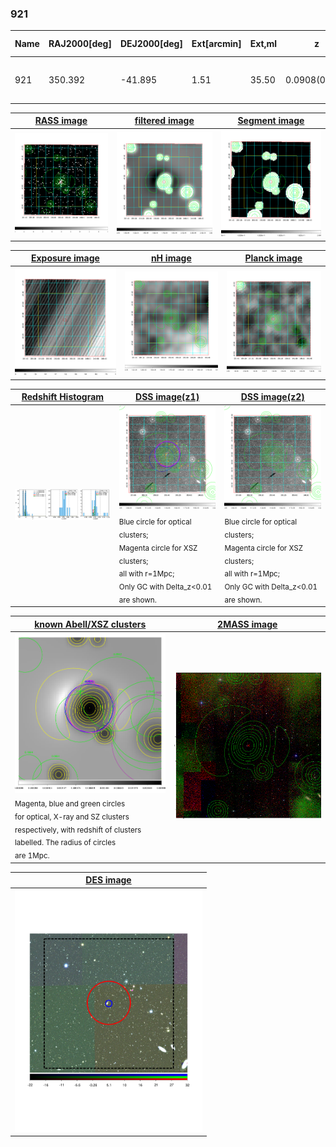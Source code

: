 <div STYLE="page-break-after: always;"></div>

### 921

|Name|RAJ2000[deg]|DEJ2000[deg] |Ext[arcmin]| Ext,ml | z | z_src| C|GC(XSZ,Delta_z<0.01)| GC(OPT,Delta_z<0.01)|GC| R_sig[arcmin] | R500[arcmin] | R500[Mpc]| CRsig[c/s] | CR500[c/s] |L500[1E44 erg/s]|F500[1E-12 erg/s/cm^2]| M500[1E14 Msun]|Tx[keV]|Cnt_sig|Beta|Rc[arcmin]|Comment|Alias|
|---|---|---|---|---|---|------|---|--------|---------|----------|---|---|---|---|---|---|---|---|---|---|---|---|---|---|
|921| 350.392| -41.895| 1.51| 35.50| 0.0908(0.005)| z2, z_xsz| B| MCXC, Tar, XB| A| A, MCXC, N, Tar, XB| 9.288| 10.080| 1.024| 0.457(0.073)| 0.464(0.075)| 1.912(0.160)| 9.264(0.774)| 3.33(0.14)| 4.62(0.12)| 64.0| 0.891(-0.116+0.078)| 3.540(-0.657+0.487)| -| k116|

|[RASS image](../image/921/921_img.pdf)|[filtered image](../image/921/921_fil.pdf)|[Segment image](../image/921/921_seg.pdf)|
|-------------------|--------------------|-------------------|
| <img src="../image/921/921_img.png" width="300">  | <img src="../image/921/921_fil.png" width="300">   | <img src="../image/921/921_seg.png" width="300">  |

|[Exposure image](../image/921/921_mex.pdf)| [nH image](../image/921/921_nh.pdf)| [Planck image](../image/921/921_p.pdf)|
|-------------------|--------------------|-------------------|
|<img src="../image/921/921_mex.png" width="300">   | <img src="../image/921/921_nh.png" width="300">    | <img src="../image/921/921_p.png" width="300"> |

|[Redshift Histogram](../image/921/921_zg.pdf) | [DSS image(z1)](../image/921/921_dss_z1.pdf)      |  [DSS image(z2)](../image/921/921_dss_z2.pdf)    |
|-------------------|--------------------|-------------------|
|<img src="../image/921/921_zg.png" width="300"> |<img src="../image/921/921_dss_z1.png" width="300"> <sub><br>Blue circle for optical clusters; <br>Magenta circle for XSZ clusters; <br>all with r=1Mpc; <br>Only GC with Delta_z<0.01 are shown. </sub>| <img src="../image/921/921_dss_z2.png" width="300"><sub><br>Blue circle for optical clusters; <br>Magenta circle for XSZ clusters; <br>all with r=1Mpc; <br>Only GC with Delta_z<0.01 are shown. </sub> |

|[known Abell/XSZ clusters](../image/921/921_gc.pdf) | [2MASS image](../image/921/921_2mass.pdf)      |
|-------------------|-------------------|
|<img src=../image/921/921_gc.png width="300"> <br><sub>Magenta, blue and green circles <br>for optical, X-ray and SZ clusters <br>respectively, with redshift of clusters <br>labelled. The radius of circles <br>are 1Mpc.</sub>|<img src="../image/921/921_2mass.png" width="300">  |

|[DES image](../image/921/921_des.pdf)   |
|-------------------|
| <img src="../image/921/921_des.pdf" width="300">  |
